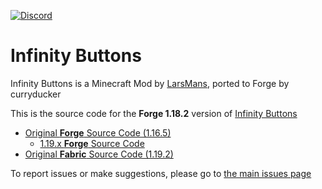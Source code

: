 [![Discord](https://i.imgur.com/JiW4MLF.png)](https://discord.gg/PJCXjSJnu2)

# Infinity Buttons

Infinity Buttons is a Minecraft Mod by [LarsMans](https://github.com/LarsMans64), ported to Forge by curryducker

This is the source code for the **Forge 1.18.2** version of [Infinity Buttons](https://www.curseforge.com/minecraft/mc-mods/infinity-buttons)
- [Original **Forge** Source Code (1.16.5)](https://github.com/curryducker/InfinityButtonsForge)
  - [1.19.x **Forge** Source Code](https://github.com/curryducker/InfinityButtonsForge-1.19.x)
- [Original **Fabric** Source Code (1.19.2)](https://github.com/LarsMans64/InfinityButtons)

To report issues or make suggestions, please go to [the main issues page](https://github.com/LarsMans64/InfinityButtons/issues)
